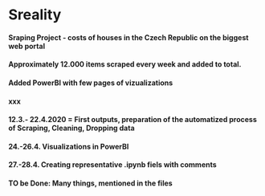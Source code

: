 # Sreality
#### Sraping Project - costs of houses in the Czech Republic on the biggest web portal
#### Approximately 12.000 items scraped every week and added to total.
#### Added PowerBI with few pages of vizualizations
#### xxx
#### 12.3.- 22.4.2020 = First outputs, preparation of the automatized process of Scraping, Cleaning, Dropping data
#### 24.-26.4. Visualizations in PowerBI
#### 27.-28.4. Creating representative .ipynb fiels with comments
#### TO be Done: Many things, mentioned in the files
